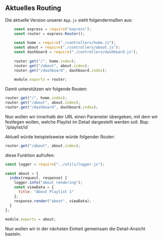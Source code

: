 ## Aktuelles Routing

Die aktuelle Version unserer `App.js` sieht folgendermaßen aus:
~~~ js
    const express = require("express"); 
    const router = express.Router(); 
     
    const home = require("./controllers/home.js"); 
    const about = require("./controllers/about.js"); 
    const dashboard = require("./controllers/dashboard.js"); 
     
    router.get("/", home.index); 
    router.get("/about", about.index); 
    router.get("/dashboard", dashboard.index); 
     
    module.exports = router; 
~~~

Damit unterstützen wir folgende Routen: 

~~~ js 
router.get("/", home.index); 
router.get("/about", about.index); 
router.get("/dashboard", dashboard.index); 
~~~

Nun wollen wir innerhalb der URL einen Parameter übergeben, mit dem wir festlegen wollen, welche Playlist im Detail dargestellt werden soll. Bsp:
'/playlist/id`

Aktuell würde beispielsweise würde folgender Router: 

~~~ js
router.get("/about", about.index); 
~~~

diese Funktion aufrufen: 

~~~ js 
const logger = require("../utils/logger.js"); 
 
const about = { 
  index(request, response) { 
    logger.info("about rendering"); 
    const viewData = { 
      title: "About Playlist 1" 
    }; 
    response.render("about", viewData); 
  } 
}; 
 
module.exports = about; 
~~~

Nun wollen wir in der nächsten Einheit gemeinsam die Detail-Ansicht basteln.